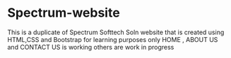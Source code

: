 # Spectrum-website
This is a duplicate of Spectrum Softtech Soln website that is created using HTML,CSS and Bootstrap for learning purposes
only HOME , ABOUT US and CONTACT US is working others are work in progress
